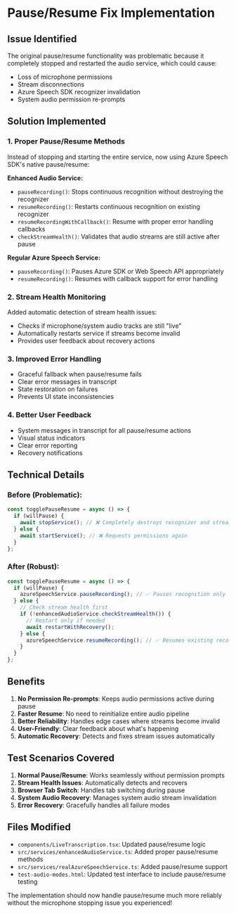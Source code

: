 # Pause/Resume Fix Implementation

## Issue Identified
The original pause/resume functionality was problematic because it completely stopped and restarted the audio service, which could cause:
- Loss of microphone permissions
- Stream disconnections  
- Azure Speech SDK recognizer invalidation
- System audio permission re-prompts

## Solution Implemented

### 1. Proper Pause/Resume Methods
Instead of stopping and starting the entire service, now using Azure Speech SDK's native pause/resume:

**Enhanced Audio Service:**
- `pauseRecording()`: Stops continuous recognition without destroying the recognizer
- `resumeRecording()`: Restarts continuous recognition on existing recognizer  
- `resumeRecordingWithCallback()`: Resume with proper error handling callbacks
- `checkStreamHealth()`: Validates that audio streams are still active after pause

**Regular Azure Speech Service:**
- `pauseRecording()`: Pauses Azure SDK or Web Speech API appropriately
- `resumeRecording()`: Resumes with callback support for error handling

### 2. Stream Health Monitoring
Added automatic detection of stream health issues:
- Checks if microphone/system audio tracks are still "live"
- Automatically restarts service if streams become invalid
- Provides user feedback about recovery actions

### 3. Improved Error Handling
- Graceful fallback when pause/resume fails
- Clear error messages in transcript
- State restoration on failures
- Prevents UI state inconsistencies

### 4. Better User Feedback
- System messages in transcript for all pause/resume actions
- Visual status indicators
- Clear error reporting
- Recovery notifications

## Technical Details

### Before (Problematic):
```javascript
const togglePauseResume = async () => {
  if (willPause) {
    await stopService(); // ❌ Completely destroys recognizer and streams
  } else {
    await startService(); // ❌ Requests permissions again
  }
};
```

### After (Robust):
```javascript
const togglePauseResume = async () => {
  if (willPause) {
    azureSpeechService.pauseRecording(); // ✅ Pauses recognition only
  } else {
    // Check stream health first
    if (!enhancedAudioService.checkStreamHealth()) {
      // Restart only if needed
      await restartWithRecovery();
    } else {
      azureSpeechService.resumeRecording(); // ✅ Resumes existing recognizer
    }
  }
};
```

## Benefits

1. **No Permission Re-prompts**: Keeps audio permissions active during pause
2. **Faster Resume**: No need to reinitialize entire audio pipeline
3. **Better Reliability**: Handles edge cases where streams become invalid
4. **User-Friendly**: Clear feedback about what's happening
5. **Automatic Recovery**: Detects and fixes stream issues automatically

## Test Scenarios Covered

1. **Normal Pause/Resume**: Works seamlessly without permission prompts
2. **Stream Health Issues**: Automatically detects and recovers
3. **Browser Tab Switch**: Handles tab switching during pause
4. **System Audio Recovery**: Manages system audio stream invalidation
5. **Error Recovery**: Gracefully handles all failure modes

## Files Modified

- `components/LiveTranscription.tsx`: Updated pause/resume logic
- `src/services/enhancedAudioService.ts`: Added proper pause/resume methods
- `src/services/realAzureSpeechService.ts`: Added pause/resume support
- `test-audio-modes.html`: Updated test interface to include pause/resume testing

The implementation should now handle pause/resume much more reliably without the microphone stopping issue you experienced!
